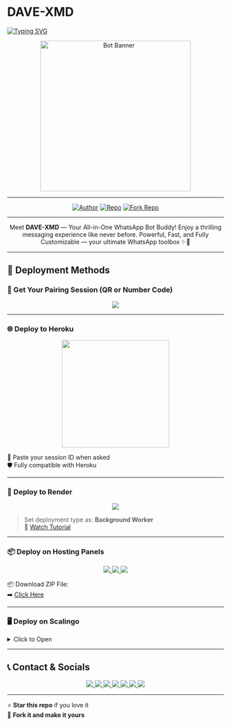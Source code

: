 # DAVE-XMD

<a href="https://git.io/typing-svg">
  <img src="https://readme-typing-svg.demolab.com?font=Black+Ops+One&size=50&pause=1000&color=1BAFBAFF&center=true&width=910&height=100&lines=THANKS+FOR+CHOOSING+DAVE-XMD;MULTI-DEVICE+WHATSAPP+BOT;CREATED+BY+GIFTED+DAVE;UPDATED+2025" alt="Typing SVG" />
</a>

<p align="center">
  <img src="https://files.catbox.moe/s43ngb.jpg" width="350" alt="Bot Banner"/>
</p>

---

<p align="center">
  <a href="https://github.com/gifteddaves"><img title="Author" src="https://img.shields.io/badge/Author-Gifted%20Dave-blue?style=for-the-badge&logo=github"></a>
  <a href="https://github.com/gifteddaves/DAVE-XMD"><img title="Repo" src="https://img.shields.io/badge/View%20Source-DAVE--XMD-success?style=for-the-badge&logo=github"></a>
  <a href="https://github.com/gifteddaves/DAVE-XMD/fork"><img title="Fork Repo" src="https://img.shields.io/badge/Fork%20Repo-Click%20Here-yellow?style=for-the-badge&logo=github"></a>
</p>

---

<p align="center">
  Meet <b>DAVE-XMD</b> — Your All-in-One WhatsApp Bot Buddy!  
  Enjoy a thrilling messaging experience like never before.  
  Powerful, Fast, and Fully Customizable — your ultimate WhatsApp toolbox ✨🤖
</p>

---

## 🚀 Deployment Methods

### 🔑 Get Your Pairing Session (QR or Number Code)

<p align="center">
  <a href="https://davesxmd-03209e7609ef.herokuapp.com/">
    <img src="https://img.shields.io/badge/Pairing Site-DAVE--XMD-green?style=for-the-badge&logo=whatsapp" />
  </a>
</p>

---

### 🌐 Deploy to Heroku

<p align="center">
  <a href="https://dashboard.heroku.com/new?template=https://github.com/gifteddaves/DAVE-XMD">
    <img src="https://img.shields.io/badge/DEPLOY TO HEROKU-purple?style=for-the-badge&logo=heroku" width="250"/>
  </a>
</p>

📝 Paste your session ID when asked  
🛡️ Fully compatible with Heroku

---

### 🔴 Deploy to Render

<p align="center">
  <a href="https://dashboard.render.com">
    <img src="https://img.shields.io/badge/RENDER DEPLOY-red?style=for-the-badge&logo=render" />
  </a>
</p>

> Set deployment type as: **Background Worker**  
🎥 [Watch Tutorial](https://youtu.be/bj59ynAaa3Y?si=cJpQPr1XaP7q-tDF)

---

### 📦 Deploy on Hosting Panels

<p align="center">
  <a href="https://bot-hosting.net/?aff=1259151615210819614">
    <img src="https://img.shields.io/badge/Bot Hosting-25D366?style=for-the-badge&logo=whatsapp" />
  </a>
  <a href="https://daki.cc/?aff=1259151615210819614">
    <img src="https://img.shields.io/badge/Daki Panel-ffcc00?style=for-the-badge&logo=zap" />
  </a>
  <a href="https://solarhosting.cc/?aff=1259151615210819614">
    <img src="https://img.shields.io/badge/Solar Hosting-f4d03f?style=for-the-badge&logo=sun" />
  </a>
</p>

📦 Download ZIP File:  
➡️ [Click Here](https://www.mediafire.com/file/8mz179kpfz2x5az/DAVE_XMD.zip/file)

---

### 🖥️ Deploy on Scalingo

<details>
<summary>Click to Open</summary>

- 🌐 [Scalingo Signup](https://scalingo.com/)
- 🎥 [Watch Tutorial](https://youtu.be/XAEvjrFIoiw?si=zdVjdtav3ZtsjTRz)

</details>

---

## 📞 Contact & Socials

<p align="center">
  <a href="https://wa.me/254104260236">
    <img src="https://img.shields.io/badge/Contact%20Me-WhatsApp-25D366?style=for-the-badge&logo=whatsapp&logoColor=white" />
  </a>
  <a href="https://chat.whatsapp.com/CaPeB0sVRTrL3aG6asYeAC">
    <img src="https://img.shields.io/badge/Join Group-green?style=for-the-badge&logo=whatsapp&logoColor=white" />
  </a>
  <a href="https://whatsapp.com/channel/0029VbApvFQ2Jl84lhONkc3k">
    <img src="https://img.shields.io/badge/Channel-25D366?style=for-the-badge&logo=whatsapp&logoColor=white" />
  </a>
  <a href="https://www.youtube.com/@davlodavlo19">
    <img src="https://img.shields.io/badge/YouTube-davlodavlo19-red?style=for-the-badge&logo=youtube" />
  </a>
  <a href="https://github.com/gifteddaves">
    <img src="https://img.shields.io/badge/GitHub-gifteddaves-black?style=for-the-badge&logo=github" />
  </a>
  <a href="https://www.instagram.com/_gifted_dave/profilecard/?igsh=MWFjZHdmcm4zMGkzNw==">
    <img src="https://img.shields.io/badge/Instagram-_gifted_dave-E4405F?style=for-the-badge&logo=instagram&logoColor=white" />
  </a>
  <a href="https://t.me/Digladoo">
    <img src="https://img.shields.io/badge/Telegram-Digladoo-0088cc?style=for-the-badge&logo=telegram&logoColor=white" />
  </a>
</p>

---

⭐ **Star this repo** if you love it  
🍴 **Fork it and make it yours**
